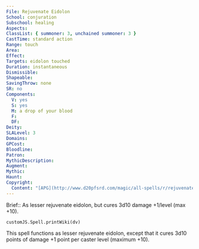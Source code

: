 ```yaml
---
File: Rejuvenate Eidolon
School: conjuration
Subschool: healing
Aspects: 
ClassList: { summoner: 3, unchained summoner: 3 }
CastTime: standard action
Range: touch
Area: 
Effect: 
Targets: eidolon touched
Duration: instantaneous
Dismissible: 
Shapeable: 
SavingThrow: none
SR: no
Components:
  V: yes
  S: yes
  M: a drop of your blood
  F: 
  DF: 
Deity: 
SLALevel: 3
Domains: 
GPCost: 
Bloodline: 
Patron: 
MythicDescription: 
Augment: 
Mythic: 
Haunt: 
Copyright:
  Content: "[APG](http://www.d20pfsrd.com/magic/all-spells/r/rejuvenate-eidolon)"
---
```

Brief:: As lesser rejuvenate eidolon, but cures 3d10 damage +1/level (max +10).

```dataviewjs
customJS.Spell.printWiki(dv)
```

This spell functions as lesser rejuvenate eidolon, except that it cures 3d10 points of damage +1 point per caster level (maximum +10).
